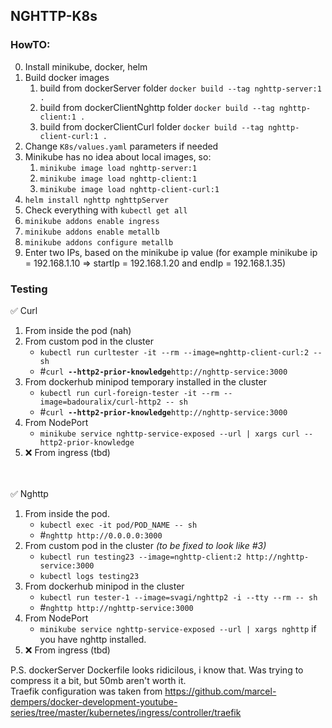 ## NGHTTP-K8s
### HowTO:
0. Install minikube, docker, helm
1. Build docker images
    1. build from dockerServer folder `docker build --tag nghttp-server:1 .`
    2. build from dockerClientNghttp folder `docker build --tag nghttp-client:1 .`
    3. build from dockerClientCurl folder `docker build --tag nghttp-client-curl:1 .`
2. Change `K8s/values.yaml` parameters if needed
3. Minikube has no idea about local images, so: 
    1. `minikube image load nghttp-server:1`
    2. `minikube image load nghttp-client:1`
    3. `minikube image load nghttp-client-curl:1`
4. `helm install nghttp nghttpServer`
5. Check everything with `kubectl get all`
6. `minikube addons enable ingress`
7. `minikube addons enable metallb`
8. `minikube addons configure metallb`
9. Enter two IPs, based on the minikube ip value (for example minikube ip = 192.168.1.10 => startIp = 192.168.1.20 and endIp = 192.168.1.35)

### Testing
✅ Curl 
1. From inside the pod (nah)
2. From custom pod in the cluster
    - `kubectl run curltester -it --rm --image=nghttp-client-curl:2 -- sh`
    - #`curl `**`--http2-prior-knowledge`**`http://nghttp-service:3000`
3. From dockerhub minipod temporary installed in the cluster
    - `kubectl run curl-foreign-tester -it --rm --image=badouralix/curl-http2 -- sh`
    - #`curl `**`--http2-prior-knowledge`**`http://nghttp-service:3000`
4. From NodePort
    - `minikube service nghttp-service-exposed --url | xargs curl --http2-prior-knowledge`
5. ❌ From ingress (tbd)

<br/><br/>
✅ Nghttp
1. From inside the pod. 
    - `kubectl exec -it pod/POD_NAME -- sh`
    - #`nghttp http://0.0.0.0:3000`
2. From custom pod in the cluster *(to be fixed to look like #3)*
    - `kubectl run testing23 --image=nghttp-client:2 http://nghttp-service:3000`
    - `kubectl logs testing23`
3. From dockerhub minipod in the cluster
    - `kubectl run tester-1 --image=svagi/nghttp2 -i --tty --rm -- sh`
    - #`nghttp http://nghttp-service:3000`
4. From NodePort
    - `minikube service nghttp-service-exposed --url | xargs nghttp` if you have nghttp installed.
5. ❌ From ingress (tbd)


P.S. dockerServer Dockerfile looks ridicilous, i know that. Was trying to compress it a bit, but 50mb aren't worth it.<br/>Traefik configuration was taken from https://github.com/marcel-dempers/docker-development-youtube-series/tree/master/kubernetes/ingress/controller/traefik
